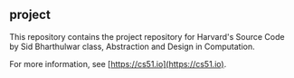 
## project



This repository contains the project repository for Harvard's
Source Code by Sid Bharthulwar class, Abstraction and Design in Computation.

For more information, see [https://cs51.io](https://cs51.io). 

